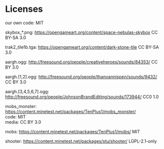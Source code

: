 # Licenses

our own code: MIT

skybox_*.png: https://opengameart.org/content/space-nebulas-skybox CC BY-SA 3.0

trak2_tile1b.tga: https://opengameart.org/content/dark-stone-tile CC BY-SA 3.0

aargh.ogg: http://freesound.org/people/creativeheroes/sounds/84353/ CC BY 3.0

aargh.[1,2].ogg: http://freesound.org/people/thanvannispen/sounds/9432/ CC BY 3.0

aargh.[3,4,5,6,7].ogg: http://freesound.org/people/JohnsonBrandEditing/sounds/173944/ CC0 1.0

mobs_monster: https://content.minetest.net/packages/TenPlus1/mobs_monster/  
code: MIT  
media: CC BY 3.0

mobs: https://content.minetest.net/packages/TenPlus1/mobs/ MIT

shooter: https://content.minetest.net/packages/stu/shooter/ LGPL-2.1-only
